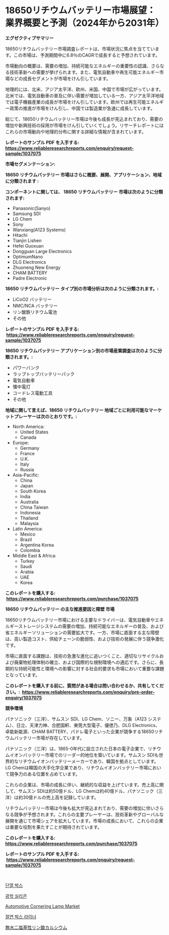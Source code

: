 <p><h1>18650リチウムバッテリー市場展望：業界概要と予測（2024年から2031年）</h1></p><p><strong>エグゼクティブサマリー</strong></p>
<p><p>18650リチウムバッテリー市場調査レポートは、市場状況に焦点を当てています。この市場は、予測期間中に6.8％のCAGRで成長すると予想されています。 </p><p>市場動向の概要は、需要の増加、持続可能なエネルギーの重要性の認識、さらなる技術革新への需要が挙げられます。また、電気自動車や再生可能エネルギー市場などの成長セグメントが市場をけん引しています。 </p><p>地理的には、北米、アジア太平洋、欧州、米国、中国で市場が広がっています。北米では、電気自動車の普及に伴い需要が増加している一方、アジア太平洋地域では電子機器産業の成長が市場をけん引しています。欧州では再生可能エネルギー政策の推進が市場をけん引し、中国では製造業が急速に成長しています。 </p><p>総じて、18650リチウムバッテリー市場は今後も成長が見込まれており、需要の増加や新興技術の採用が市場をけん引していくでしょう。リサーチレポートにはこれらの市場動向や地理的分布に関する詳細な情報が含まれています。</p></p>
<p><strong>レポートのサンプル PDF を入手する: <a href="https://www.reliableresearchreports.com/enquiry/request-sample/1037075">https://www.reliableresearchreports.com/enquiry/request-sample/1037075</a></strong></p>
<p><strong>市場セグメンテーション:</strong></p>
<p><strong> 18650 リチウムバッテリー 市場はさらに概要、展開、アプリケーション、地域に分類されます :</strong></p>
<p><strong>コンポーネントに関しては、 18650 リチウムバッテリー 市場は次のように分類されます: &nbsp;</strong></p>
<p><ul><li>Panasonic(Sanyo)</li><li>Samsung SDI</li><li>LG Chem</li><li>Sony</li><li>Wanxiang(A123 Systems)</li><li>Hitachi</li><li>Tianjin Lishen</li><li>Hefei Guoxuan</li><li>Dongguan Large Electronics</li><li>OptimumNano</li><li>DLG Electronics</li><li>Zhuoneng New Energy</li><li>CHAM BATTERY</li><li>Padre Electronic</li></ul></p>
<p><strong> 18650 リチウムバッテリー タイプ別の市場分析は次のように分類されます。:</strong></p>
<p><ul><li>LiCoO2 バッテリー</li><li>NMC/NCA バッテリー</li><li>リン酸鉄リチウム電池</li><li>その他</li></ul></p>
<p><strong>レポートのサンプル PDF を入手する: &nbsp;<a href="https://www.reliableresearchreports.com/enquiry/request-sample/1037075">https://www.reliableresearchreports.com/enquiry/request-sample/1037075</a></strong></p>
<p><strong> 18650 リチウムバッテリー アプリケーション別の市場産業調査は次のように分類されます。:</strong></p>
<p><ul><li>パワーバンク</li><li>ラップトップバッテリーパック</li><li>電気自動車</li><li>懐中電灯</li><li>コードレス電動工具</li><li>その他</li></ul></p>
<p><strong>地域に関して言えば、18650 リチウムバッテリー 地域ごとに利用可能なマーケットプレーヤーは次のとおりです。:</strong></p>
<p><ul>
    <li>
        North America:
        <ul>
            <li>United States</li>
            <li>Canada</li>
        </ul>
    </li>
    <li>
        Europe:
        <ul>
            <li>Germany</li>
            <li>France</li>
            <li>U.K.</li>
            <li>Italy</li>
            <li>Russia</li>
        </ul>
    </li>
    <li>
        Asia-Pacific:
        <ul>
            <li>China</li>
            <li>Japan</li>
            <li>South Korea</li>
            <li>India</li>
            <li>Australia</li>
            <li>China Taiwan</li>
            <li>Indonesia</li>
            <li>Thailand</li>
            <li>Malaysia</li>
        </ul>
    </li>
    <li>
        Latin America:
        <ul>
            <li>Mexico</li>
            <li>Brazil</li>
            <li>Argentina Korea</li>
            <li>Colombia</li>
        </ul>
    </li>
    <li>
        Middle East & Africa:
        <ul>
            <li>Turkey</li>
            <li>Saudi</li>
            <li>Arabia</li>
            <li>UAE</li>
            <li>Korea</li>
        </ul>
    </li>
    </ul></p>
<p><strong>このレポートを購入する: &nbsp;<a href="https://www.reliableresearchreports.com/purchase/1037075">https://www.reliableresearchreports.com/purchase/1037075</a></strong></p>
<p><strong>18650 リチウムバッテリー の主な推進要因と障壁 市場</strong></p>
<p><p>18650リチウムバッテリー市場における主要なドライバーは、電気自動車やエネルギーストレージシステムの需要の増加、持続可能なエネルギーの普及、および省エネルギーソリューションの需要拡大です。一方、市場に直面する主な障壁は、高い製造コスト、供給チェーンの脆弱性、および技術の発展に伴う競争激化です。</p><p>市場に直面する課題は、技術の急激な進化に追いつくこと、適切なリサイクルおよび廃棄物処理体制の確立、および国際的な規制環境への適応です。さらに、長期的な持続可能性と環境への影響に対する社会的要求も市場において重要な課題となっています。</p></p>
<p><strong>このレポートを購入する前に、質問がある場合は問い合わせるか、共有してください。:&nbsp; <a href="https://www.reliableresearchreports.com/enquiry/pre-order-enquiry/1037075">https://www.reliableresearchreports.com/enquiry/pre-order-enquiry/1037075</a></strong></p>
<p><strong>競争環境</strong></p>
<p><p>パナソニック（三洋）、サムスン SDI、LG Chem、ソニー、万象（A123 システム）、日立、天津力神、合肥国軒、東莞大型電子、優徳乃、DLG Electronics、卓能新能源、CHAM BATTERY、パドレ電子といった企業が競争する18650リチウムバッテリー市場が存在しています。</p><p>パナソニック（三洋）は、1865-0年代に設立された日本の電子企業で、リチウムイオンバッテリー市場でのリーダー的地位を築いています。サムスン SDIも世界的なリチウムイオンバッテリーメーカーであり、韓国を拠点としています。LG Chemは韓国の大手化学企業であり、リチウムイオンバッテリー市場において競争力のある位置を占めています。</p><p>これらの企業は、市場の成長に伴い、継続的な収益を上げています。売上高に関して、サムスン SDIは約50億ドル、LG Chemは約40億ドル、パナソニック（三洋）は約30億ドルの売上高を記録しています。</p><p>リチウムバッテリー市場は今後も拡大が見込まれており、需要の増加に伴いさらなる競争が予想されます。これらの主要プレーヤーは、技術革新やグローバルな展開を通じて市場シェアを拡大しています。市場の成長において、これらの企業は重要な役割を果たすことが期待されています。</p></p>
<p><strong>このレポートを購入する: &nbsp; <a href="https://www.reliableresearchreports.com/purchase/1037075">https://www.reliableresearchreports.com/purchase/1037075</a></strong></p>
<p><strong>レポートのサンプル PDF を入手する: &nbsp;<a href="https://www.reliableresearchreports.com/enquiry/request-sample/1037075">https://www.reliableresearchreports.com/enquiry/request-sample/1037075</a></strong><strong></strong></p>
<p>&nbsp;</p>
<p><p><a href="https://medium.com/@boydsmitham726/%EC%97%B4%EC%B0%A8-%EC%A0%88%EC%97%B0-%EC%83%81%EC%9E%90-%EC%8B%9C%EC%9E%A5-%EB%B6%84%EC%84%9D-%EB%B0%8F-%ED%81%AC%EA%B8%B0-%EC%98%88%EC%B8%A1-2024%EB%85%84%EB%B6%80%ED%84%B0-2031%EB%85%84%EA%B9%8C%EC%A7%80%EC%9D%98-%EA%B8%B0%EA%B0%84-904091feab06">단열 박스</a></p><p><a href="https://github.com/vs019sa3m8x/Market-Research-Report-List-1/blob/main/7115893189589.md">광학 실리콘</a></p><p><a href="https://issuu.com/reportprime-2/docs/automotive-cornering-lamp-market-size-2030.pptx">Automotive Cornering Lamp Market</a></p><p><a href="https://medium.com/@boydsmitham726/%EB%8B%A8%EC%97%B4-%EC%83%81%EC%9E%90-%EB%9D%BC%EC%9D%B4%EB%84%88-%EC%8B%9C%EC%9E%A5%EC%9D%80-%EC%8B%9C%EC%9E%A5-%EC%A0%90%EC%9C%A0%EC%9C%A8-%EC%8B%9C%EC%9E%A5-%EB%8F%99%ED%96%A5-%EB%B0%8F-%EC%8B%9C%EC%9E%A5-%EC%84%B1%EC%9E%A5%EC%97%90-%EB%8C%80%ED%95%9C-%EC%A0%95%EB%B3%B4%EB%A5%BC-%EC%A0%9C%EA%B3%B5%ED%95%A9%EB%8B%88%EB%8B%A4-d0bf5ba47ca1">절연 박스 라이너</a></p><p><a href="https://medium.com/@estasprer20231/%E7%84%A1%E6%B0%B4%E4%BA%8C%E5%A1%A9%E5%9F%BA%E3%83%AA%E3%83%B3%E9%85%B8%E3%82%AB%E3%83%AB%E3%82%B7%E3%82%A6%E3%83%A0%E3%81%AE%E5%B8%82%E5%A0%B4%E3%83%A1%E3%83%88%E3%83%AA%E3%82%AF%E3%82%B9%E3%82%92%E8%A7%A3%E8%AA%AD%E3%81%99%E3%82%8B-%E5%B8%82%E5%A0%B4%E3%82%B7%E3%82%A7%E3%82%A2-%E3%83%88%E3%83%AC%E3%83%B3%E3%83%89-%E3%81%8A%E3%82%88%E3%81%B3%E6%88%90%E9%95%B7%E3%83%91%E3%82%BF%E3%83%BC%E3%83%B3-dab2d3f2567d">無水二塩基性リン酸カルシウム</a></p></p>